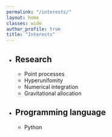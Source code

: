 ```yaml
---
permalink: "/interests/"
layout: home
classes: wide
author_profile: true
title: "Interests"
---
```

* ## Research

  * Point processes
  * Hyperunifomity
  * Numerical integration
  * Gravitational allocation

* ## Programming language

  * Python

